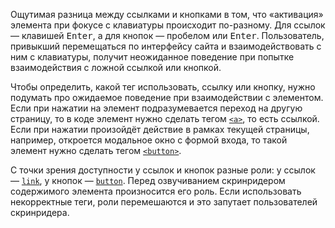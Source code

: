 Ощутимая разница между ссылками и кнопками в том, что «активация» элемента при фокусе с клавиатуры происходит по-разному. Для ссылок — клавишей <kbd>Enter</kbd>, а для кнопок — пробелом или <kbd>Enter</kbd>. Пользователь, привыкший перемещаться по интерфейсу сайта и взаимодействовать с ним с клавиатуры, получит неожиданное поведение при попытке взаимодействия с ложной ссылкой или кнопкой.

Чтобы определить, какой тег использовать, ссылку или кнопку, нужно подумать про ожидаемое поведение при взаимодействии с элементом. Если при нажатии на элемент подразумевается переход на другую страницу, то в коде элемент нужно сделать тегом [`<a>`](/html/a/), то есть ссылкой. Если при нажатии произойдёт действие в рамках текущей страницы, например, откроется модальное окно с формой входа, то такой элемент нужно сделать тегом [`<button>`](/html/button/).

С точки зрения доступности у ссылок и кнопок разные роли: у ссылок — [`link`](/a11y/role-link/), у кнопок — [`button`](/a11y/role-button/). Перед озвучиванием скринридером содержимого элемента произносится его роль. Если использовать некорректные теги, роли перемешаются и это запутает пользователей скринридера.
